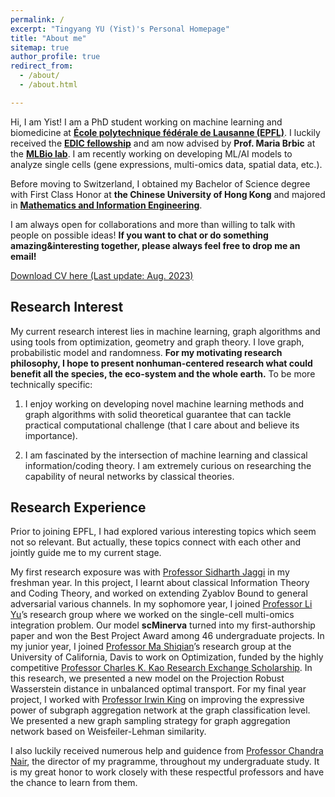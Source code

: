 ```yaml
---
permalink: /
excerpt: "Tingyang YU (Yist)'s Personal Homepage"
title: "About me"
sitemap: true
author_profile: true
redirect_from: 
  - /about/
  - /about.html

---
```


Hi, I am Yist! I am a PhD student working on machine learning and biomedicine at [**École polytechnique fédérale de Lausanne (EPFL)**](https://www.epfl.ch/about/). I luckily received the [**EDIC fellowship**](https://www.epfl.ch/education/phd/edic-computer-and-communication-sciences/edic-for-phd-students/) and am now advised by **Prof. Maria Brbic** at the [**MLBio lab**](https://brbiclab.epfl.ch/). I am recently working on developing ML/AI models to analyze single cells (gene expressions, multi-omics data, spatial data, etc.). 

Before moving to Switzerland, I obtained my Bachelor of Science degree with First Class Honor at **the Chinese University of Hong Kong** and majored in [**Mathematics and Information Engineering**](https://www.ie.cuhk.edu.hk/programmes/bsc-in-mieg/). 

I am always open for collaborations and more than willing to talk with people on possible ideas! **If you want to chat or do something amazing&interesting together, please always feel free to drop me an email!**

[Download CV here (Last update: Aug. 2023)](https://YistYU.github.io/files/CV.pdf)

## Research Interest 

My current research interest lies in machine learning, graph algorithms and using tools from optimization, geometry and graph theory. I love graph, probabilistic model and randomness. **For my motivating research philosophy, I hope to present nonhuman-centered research what could benefit all the species, the eco-system and the whole earth.** To be more technically specific: 

1. I enjoy working on developing novel machine learning methods and graph algorithms with solid theoretical guarantee that can tackle practical computational challenge (that I care about and believe its importance). 

2. I am fascinated by the intersection of machine learning and classical information/coding theory. I am extremely curious on researching the capability of neural networks by classical theories.


## Research Experience

Prior to joining EPFL, I had explored various interesting topics which seem not so relevant. But actually, these topics connect with each other and jointly guide me to my current stage.   

My first research exposure was with [Professor Sidharth Jaggi](https://research-information.bris.ac.uk/en/persons/sidharth-sid-jaggi) in my freshman year. In this project, I learnt about classical Information Theory and Coding Theory, and worked on extending Zyablov Bound to general adversarial various channels. In my sophomore year, I joined [Professor Li Yu](https://liyu95.com/)’s research group where we worked on the single-cell multi-omics integration problem. Our model **scMinerva** turned into my first-authorship paper and won the Best Project Award among 46 undergraduate projects. In my junior year, I joined [Professor Ma Shiqian](https://sqma.rice.edu/)’s research group at the University of California, Davis to work on Optimization, funded by the highly competitive [Professor Charles K. Kao Research Exchange Scholarship](https://www.erg.cuhk.edu.hk/erg/ResearchExchangeScheme). In this research, we presented a new model on the Projection Robust Wasserstein distance in unbalanced optimal transport. For my final year project, I worked with [Professor Irwin King](https://www.cse.cuhk.edu.hk/irwin.king/home) on improving the expressive power of subgraph aggregation network at the graph classification level. We presented a new graph sampling strategy for graph aggregation network based on Weisfeiler-Lehman similarity. 

I also luckily received numerous help and guidence from [Professor Chandra Nair](http://chandra.ie.cuhk.edu.hk/), the director of my pragramme, throughout my undergraduate study. It is my great honor to work closely with these respectful professors and have the chance to learn from them.